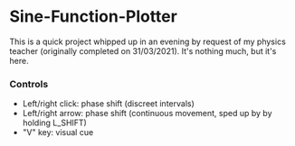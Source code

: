# Sine-Function-Plotter

This is a quick project whipped up in an evening by request of my physics teacher (originally completed on 31/03/2021).
It's nothing much, but it's here. 

### Controls

 - Left/right click: phase shift (discreet intervals)
 - Left/right arrow: phase shift (continuous movement, sped up by by holding L_SHIFT)
 - "V" key: visual cue

